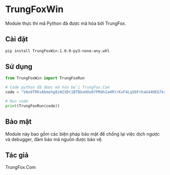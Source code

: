 # TrungFoxWin

Module thực thi mã Python đã được mã hóa bởi TrungFox.

## Cài đặt

```bash
pip install TrungFoxWin-1.0.0-py3-none-any.whl
```

## Sử dụng

```python
from TrungFoxWin import TrungFoxRun

# Code python đã được mã hóa bởi TrungFox.Com
code = "VAo9TRKsAbmehg8iNIXDt1BTBGxHOo07PM4h2a4RY/KxF4LqS0F+haG44HEG7kx6RR8dMIZ2x8cb6uqSAqEJP/OM4tB7yiyUe2eu0+qigkRInvTUi2e3z1v+3Y9CjSFjF7SO5Qb65XIjEAxNe6vQRw=="

# Run code
print(TrungFoxRun(code))
```

## Bảo mật

Module này bao gồm các biện pháp bảo mật để chống lại việc dịch ngược và debugger, đảm bảo mã nguồn được bảo vệ.

## Tác giả

TrungFox.Com
